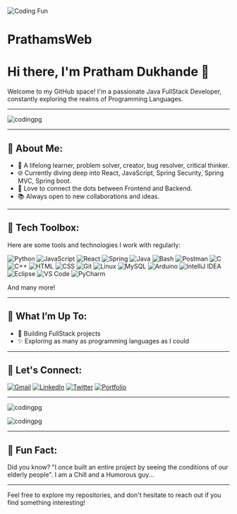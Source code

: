 ![Coding Fun](https://media.giphy.com/media/bGgsc5mWoryfgKBx1u/giphy.gif)


# PrathamsWeb
# Hi there, I'm Pratham Dukhande 👋

Welcome to my GitHub space! I'm a passionate Java FullStack Developer, constantly exploring the realms of Programming Languages.

---

<p align="left"> <img src="https://komarev.com/ghpvc/?username=codingpg&label=Profile%20views&color=0e75b6&style=flat" alt="codingpg" /> </p>

---

## 🎨 About Me:
- 🌱 A lifelong learner, problem solver, creator, bug resolver, critical thinker.
- 🌐 Currently diving deep into React, JavaScript, Spring Security, Spring MVC, Spring boot.
- 🔄 Love to connect the dots between Frontend and Backend.
- 📚 Always open to new collaborations and ideas.

---

## 🔧 Tech Toolbox:
Here are some tools and technologies I work with regularly:

![Python](https://img.shields.io/badge/Python-3776AB?style=for-the-badge&logo=python&logoColor=white)
![JavaScript](https://img.shields.io/badge/JavaScript-F7DF1E?style=for-the-badge&logo=javascript&logoColor=black)
![React](https://img.shields.io/badge/React-61DAFB?style=for-the-badge&logo=react&logoColor=black)
![Spring](https://img.shields.io/badge/Spring-6DB33F?style=for-the-badge&logo=spring&logoColor=white)
![Java](https://img.shields.io/badge/Java-007396?style=for-the-badge&logo=java&logoColor=white)
![Bash](https://img.shields.io/badge/Bash-4EAA25?style=for-the-badge&logo=gnubash&logoColor=white)
![Postman](https://img.shields.io/badge/Postman-FF6C37?style=for-the-badge&logo=postman&logoColor=white)
![C](https://img.shields.io/badge/C-A8B9CC?style=for-the-badge&logo=c&logoColor=black)
![C++](https://img.shields.io/badge/C%2B%2B-00599C?style=for-the-badge&logo=c%2B%2B&logoColor=white)
![HTML](https://img.shields.io/badge/HTML-E34F26?style=for-the-badge&logo=html5&logoColor=white)
![CSS](https://img.shields.io/badge/CSS-1572B6?style=for-the-badge&logo=css3&logoColor=white)
![Git](https://img.shields.io/badge/Git-F05032?style=for-the-badge&logo=git&logoColor=white)
![Linux](https://img.shields.io/badge/Linux-FCC624?style=for-the-badge&logo=linux&logoColor=black)
![MySQL](https://img.shields.io/badge/MySQL-4479A1?style=for-the-badge&logo=mysql&logoColor=white)
![Arduino](https://img.shields.io/badge/Arduino-00979D?style=for-the-badge&logo=arduino&logoColor=white)
![IntelliJ IDEA](https://img.shields.io/badge/IntelliJ%20IDEA-000000?style=for-the-badge&logo=intellijidea&logoColor=white)
![Eclipse](https://img.shields.io/badge/Eclipse-2C2255?style=for-the-badge&logo=eclipseide&logoColor=white)
![VS Code](https://img.shields.io/badge/VS%20Code-0078D4?style=for-the-badge&logo=visualstudiocode&logoColor=white)
![PyCharm](https://img.shields.io/badge/PyCharm-000000?style=for-the-badge&logo=pycharm&logoColor=white)


And many more!

---

## 🔎 What I’m Up To:
- 🎡 Building FullStack projects
- ✨ Exploring as many as programming languages as I could

---

## 📢 Let's Connect:

[![Gmail](https://img.shields.io/badge/Gmail-D14836?style=for-the-badge&logo=gmail&logoColor=white)](mailto:prathamdukhande@gmail.com)
[![LinkedIn](https://img.shields.io/badge/LinkedIn-0077B5?style=for-the-badge&logo=linkedin&logoColor=white)](https://www.linkedin.com/in/pratham-dukhande-308599296/)
[![Twitter](https://img.shields.io/badge/Twitter-1DA1F2?style=for-the-badge&logo=twitter&logoColor=white)](https://twitter.com/prathamdukhande)
[![Portfolio](https://img.shields.io/badge/Portfolio-FF5722?style=for-the-badge&logo=aboutdotme&logoColor=white)](https://prathams-design.netlify.app/)

---

<p><img align="center" src="https://github-readme-stats.vercel.app/api/top-langs?username=codingpg&show_icons=true&locale=en&layout=compact" alt="codingpg" /></p>

<p><img align="center" src="https://github-readme-streak-stats.herokuapp.com/?user=codingpg&" alt="codingpg" /></p>

---

## 🎉 Fun Fact:
Did you know? "I once built an entire project by seeing the conditions of our elderly people".
I am a Chill and a Humorous guy...

---

Feel free to explore my repositories, and don't hesitate to reach out if you find something interesting!

